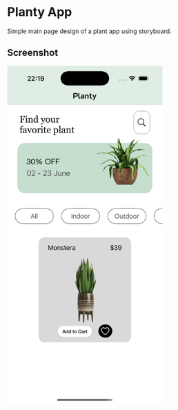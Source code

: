# Planty App

Simple main page design of a plant app using storyboard.

## Screenshot

<img src="Screenshots/simulator.png" alt="Simulator" width="360" />
